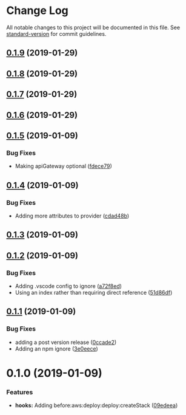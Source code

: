 # Change Log

All notable changes to this project will be documented in this file. See [standard-version](https://github.com/conventional-changelog/standard-version) for commit guidelines.

<a name="0.1.9"></a>
## [0.1.9](https://github.com/XappMedia/serverless-plugin-types/compare/v0.1.8...v0.1.9) (2019-01-29)



<a name="0.1.8"></a>
## [0.1.8](https://github.com/XappMedia/serverless-plugin-types/compare/v0.1.7...v0.1.8) (2019-01-29)



<a name="0.1.7"></a>
## [0.1.7](https://github.com/XappMedia/serverless-plugin-types/compare/v0.1.6...v0.1.7) (2019-01-29)



<a name="0.1.6"></a>
## [0.1.6](https://github.com/XappMedia/serverless-plugin-types/compare/v0.1.5...v0.1.6) (2019-01-29)



<a name="0.1.5"></a>
## [0.1.5](https://github.com/XappMedia/serverless-plugin-types/compare/v0.1.4...v0.1.5) (2019-01-09)


### Bug Fixes

* Making apiGateway optional ([fdece79](https://github.com/XappMedia/serverless-plugin-types/commit/fdece79))



<a name="0.1.4"></a>
## [0.1.4](https://github.com/XappMedia/serverless-plugin-types/compare/v0.1.3...v0.1.4) (2019-01-09)


### Bug Fixes

* Adding more attributes to provider ([cdad48b](https://github.com/XappMedia/serverless-plugin-types/commit/cdad48b))



<a name="0.1.3"></a>
## [0.1.3](https://github.com/XappMedia/serverless-plugin-types/compare/v0.1.2...v0.1.3) (2019-01-09)



<a name="0.1.2"></a>
## [0.1.2](https://github.com/XappMedia/serverless-plugin-types/compare/v0.1.1...v0.1.2) (2019-01-09)


### Bug Fixes

* Adding .vscode config to ignore ([a72f8ed](https://github.com/XappMedia/serverless-plugin-types/commit/a72f8ed))
* Using an index rather than requiring direct reference ([51d86df](https://github.com/XappMedia/serverless-plugin-types/commit/51d86df))



<a name="0.1.1"></a>
## [0.1.1](https://github.com/XappMedia/serverless-plugin-types/compare/v0.1.0...v0.1.1) (2019-01-09)


### Bug Fixes

* adding a post version release ([0ccade2](https://github.com/XappMedia/serverless-plugin-types/commit/0ccade2))
* Adding an npm ignore ([3e0eece](https://github.com/XappMedia/serverless-plugin-types/commit/3e0eece))



<a name="0.1.0"></a>
# 0.1.0 (2019-01-09)


### Features

* **hooks:** Adding before:aws:deploy:deploy:createStack ([09edeea](https://github.com/XappMedia/serverless-plugin-types/commit/09edeea))
